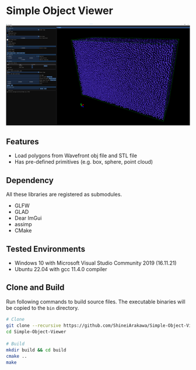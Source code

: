 # Simple Object Viewer

![Window Example](/assets/example_window.png)

## Features

- Load polygons from Wavefront obj file and STL file
- Has pre-defined primitives (e.g. box, sphere, point cloud)

## Dependency
All these libraries are registered as submodules.

- GLFW
- GLAD
- Dear ImGui
- assimp
- CMake

## Tested Environments

- Windows 10 with Microsoft Visual Studio Community 2019 (16.11.21)
- Ubuntu 22.04 with gcc 11.4.0 compiler

## Clone and Build

Run following commands to build source files. The executable binaries will be copied to the `bin` directory.

```bash
# Clone
git clone --recursive https://github.com/ShineiArakawa/Simple-Object-Viewer.git 
cd Simple-Object-Viewer

# Build
mkdir build && cd build
cmake ..
make
```
